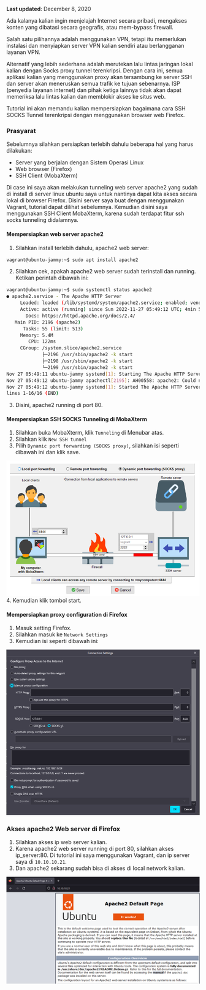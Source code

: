 **Last updated**: December 8, 2020


Ada kalanya kalian ingin menjelajah Internet secara pribadi, mengakses konten yang dibatasi secara geografis, atau mem-bypass firewall.

Salah satu pilihannya adalah menggunakan VPN, tetapi itu memerlukan instalasi dan menyiapkan server VPN kalian sendiri atau berlangganan layanan VPN.

Alternatif yang lebih sederhana adalah merutekan lalu lintas jaringan lokal kalian dengan Socks proxy tunnel terenkripsi. Dengan cara ini, semua aplikasi kalian yang menggunakan proxy akan tersambung ke server SSH dan server akan meneruskan semua trafik ke tujuan sebenarnya. ISP (penyedia layanan internet) dan pihak ketiga lainnya tidak akan dapat memeriksa lalu lintas kalian dan memblokir akses ke situs web.

Tutorial ini akan memandu kalian mempersiapkan bagaimana cara SSH SOCKS Tunnel terenkripsi dengan menggunakan browser web Firefox.

### Prasyarat
Sebelumnya silahkan persiapkan terlebih dahulu beberapa hal yang harus dilakukan:
 * Server yang berjalan dengan Sistem Operasi Linux
 * Web browser (Firefox)
 * SSH Client (MobaXterm) 

Di case ini saya akan melakukan tunneling web server apache2 yang sudah di install di server linux ubuntu saya untuk nantinya dapat kita akses secara lokal di browser Firefox. Disini server saya buat dengan menggunakan Vagrant, tutorial dapat dilihat sebelumnya. Kemudian disini saya menggunakan SSH Client MobaXterm, karena sudah terdapat fitur ssh socks tunneling didalamnya.

#### Mempersiapkan web server apache2

1. Silahkan install terlebih dahulu, apache2 web server:
```bash
vagrant@ubuntu-jammy:~$ sudo apt install apache2
```
2. Silahkan cek, apakah apache2 web server sudah terinstall dan running. Ketikan perintah dibawah ini:
```bash
vagrant@ubuntu-jammy:~$ sudo systemctl status apache2
● apache2.service - The Apache HTTP Server
     Loaded: loaded (/lib/systemd/system/apache2.service; enabled; vendor preset: enabled)
     Active: active (running) since Sun 2022-11-27 05:49:12 UTC; 4min 54s ago
       Docs: https://httpd.apache.org/docs/2.4/
   Main PID: 2196 (apache2)
      Tasks: 55 (limit: 513)
     Memory: 5.4M
        CPU: 122ms
     CGroup: /system.slice/apache2.service
             ├─2196 /usr/sbin/apache2 -k start
             ├─2198 /usr/sbin/apache2 -k start
             └─2199 /usr/sbin/apache2 -k start
Nov 27 05:49:11 ubuntu-jammy systemd[1]: Starting The Apache HTTP Server...
Nov 27 05:49:12 ubuntu-jammy apachectl[2195]: AH00558: apache2: Could not reliably determine the server's fully qualified domain name, using 127.0.1.1. Set the 'S>
Nov 27 05:49:12 ubuntu-jammy systemd[1]: Started The Apache HTTP Server.
lines 1-16/16 (END)
```
3. Disini, apache2 running di port 80.

#### Mempersiapkan SSH SOCKS Tunneling di MobaXterm

1. Silahkan buka MobaXterm, klik `Tunneling` di Menubar atas.
2. Silahkan klik `New SSH tunnel`
3. Pilih `Dynamic port forwarding (SOCKS proxy)`, silahkan isi seperti dibawah ini dan klik save.
<img src="/docs/assets/images/MobaXterm-Tunneling-Server-satu-Vagrant.PNG" alt="Dynamic port forwarding (SOCKS proxy)">
4. Kemudian klik tombol start.

#### Mempersiapkan proxy configuration di Firefox

1. Masuk setting Firefox.
2. Silahkan masuk ke `Network Settings`
3. Kemudian isi seperti dibawah ini:
<img src="/docs/assets/images/Proxy-Configuration-Firefox.PNG" alt="Proxy configuration Firefox">

### Akses apache2 Web server di Firefox

1. Silahkan akses ip web server kalian.
2. Karena apache2 web server running di port 80, silahkan akses ip_server:80. Di tutorial ini saya menggunakan Vagrant, dan ip server saya di `10.10.10.21`.
3. Dan apache2 sekarang sudah bisa di akses di local network kalian.
<img src="/docs/assets/images/Apache2-Webserver-Firefox.PNG" alt="Apache2 Web server Firefox">





